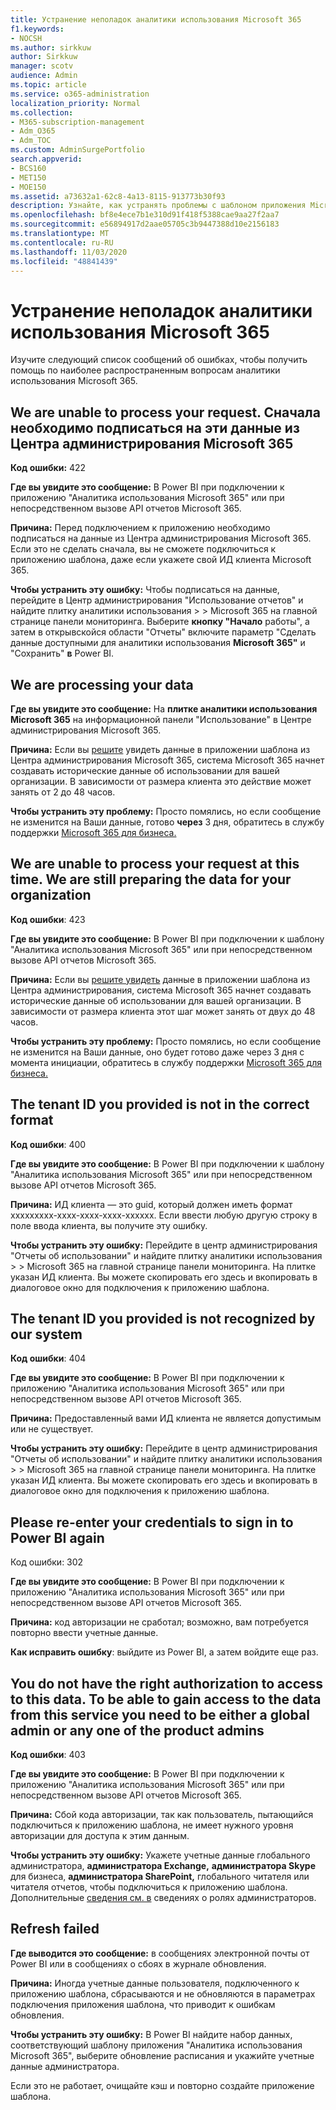 ```yaml
---
title: Устранение неполадок аналитики использования Microsoft 365
f1.keywords:
- NOCSH
ms.author: sirkkuw
author: Sirkkuw
manager: scotv
audience: Admin
ms.topic: article
ms.service: o365-administration
localization_priority: Normal
ms.collection:
- M365-subscription-management
- Adm_O365
- Adm_TOC
ms.custom: AdminSurgePortfolio
search.appverid:
- BCS160
- MET150
- MOE150
ms.assetid: a73632a1-62c8-4a13-8115-913773b30f93
description: Узнайте, как устранять проблемы с шаблоном приложения Microsoft 365 Usage Analytics.
ms.openlocfilehash: bf8e4ece7b1e310d91f418f5388cae9aa27f2aa7
ms.sourcegitcommit: e56894917d2aae05705c3b9447388d10e2156183
ms.translationtype: MT
ms.contentlocale: ru-RU
ms.lasthandoff: 11/03/2020
ms.locfileid: "48841439"
---
```

# <a name="troubleshooting-microsoft-365-usage-analytics"></a>Устранение неполадок аналитики использования Microsoft 365

Изучите следующий список сообщений об ошибках, чтобы получить помощь по наиболее распространенным вопросам аналитики использования Microsoft 365.
  
    
## <a name="we-are-unable-to-process-your-request-you-have-to-first-subscribe-to-this-data-from-the-microsoft-365-admin-center"></a>We are unable to process your request. Сначала необходимо подписаться на эти данные из Центра администрирования Microsoft 365

 **Код ошибки:** 422 
  
 **Где вы увидите это сообщение:** В Power BI при подключении к приложению "Аналитика использования Microsoft 365" или при непосредственном вызове API отчетов Microsoft 365. 
  
 **Причина:** Перед подключением к приложению необходимо подписаться на данные из Центра администрирования Microsoft 365. Если это не сделать сначала, вы не сможете подключиться к приложению шаблона, даже если укажете свой ИД клиента Microsoft 365. 
  
 **Чтобы устранить эту ошибку:** Чтобы подписаться на данные, перейдите в Центр администрирования "Использование отчетов" и найдите плитку аналитики использования \>  \> <a href="https://go.microsoft.com/fwlink/p/?linkid=2074756" target="_blank"></a> Microsoft 365 на главной странице панели мониторинга. Выберите **кнопку "Начало** работы", а затем в открывскойся области "Отчеты" включите параметр "Сделать данные доступными для аналитики использования **Microsoft 365"** и "Сохранить" **в** Power BI. 
  
## <a name="we-are-processing-your-data"></a>We are processing your data

 **Где вы увидите это сообщение:** На **плитке аналитики использования Microsoft 365** на информационной панели "Использование" в Центре администрирования Microsoft 365.  
  
 **Причина:** Если вы [решите](enable-usage-analytics.md) увидеть данные в приложении шаблона из Центра администрирования Microsoft 365, система Microsoft 365 начнет создавать исторические данные об использовании для вашей организации. В зависимости от размера клиента это действие может занять от 2 до 48 часов. 
  
 **Чтобы устранить эту проблему:** Просто помялись, но если сообщение не изменится на Ваши данные, готово **через** 3 дня, обратитесь в службу поддержки [Microsoft 365 для бизнеса.](../contact-support-for-business-products.md)
  
## <a name="we-are-unable-to-process-your-request-at-this-time-we-are-still-preparing-the-data-for-your-organization"></a>We are unable to process your request at this time. We are still preparing the data for your organization

 **Код ошибки**: 423 
  
 **Где вы увидите это сообщение:** В Power BI при подключении к шаблону "Аналитика использования Microsoft 365" или при непосредственном вызове API отчетов Microsoft 365. 
  
 **Причина:** Если вы [решите увидеть](enable-usage-analytics.md) данные в приложении шаблона из Центра администрирования, система Microsoft 365 начнет создавать исторические данные об использовании для вашей организации. В зависимости от размера клиента этот шаг может занять от двух до 48 часов. 
  
 **Чтобы устранить эту проблему:** Просто помялись, но если  сообщение не изменится на Ваши данные, оно будет готово даже через 3 дня с момента инициации, обратитесь в службу поддержки [Microsoft 365 для бизнеса.](../contact-support-for-business-products.md)
  
## <a name="the-tenant-id-you-provided-is-not-in-the-correct-format"></a>The tenant ID you provided is not in the correct format

 **Код ошибки**: 400 
  
 **Где вы увидите это сообщение:** В Power BI при подключении к шаблону "Аналитика использования Microsoft 365" или при непосредственном вызове API отчетов Microsoft 365. 
  
 **Причина:** ИД клиента — это guid, который должен иметь формат xxxxxxxxx-xxxx-xxxx-xxxx-xxxxxx. Если ввести любую другую строку в поле ввода клиента, вы получите эту ошибку. 
  
 **Чтобы устранить эту ошибку:** Перейдите в центр администрирования "Отчеты об использовании" и найдите плитку аналитики использования \>  \> <a href="https://go.microsoft.com/fwlink/p/?linkid=2074756" target="_blank"></a> Microsoft 365 на главной странице панели мониторинга. На плитке указан ИД клиента. Вы можете скопировать его здесь и вкопировать в диалоговое окно для подключения к приложению шаблона. 
  
## <a name="the-tenant-id-you-provided-is-not-recognized-by-our-system"></a>The tenant ID you provided is not recognized by our system

 **Код ошибки**: 404 
  
 **Где вы увидите это сообщение:** В Power BI при подключении к приложению "Аналитика использования Microsoft 365" или при непосредственном вызове API отчетов Microsoft 365. 
  
 **Причина:** Предоставленный вами ИД клиента не является допустимым или не существует. 
  
 **Чтобы устранить эту ошибку:** Перейдите в центр администрирования "Отчеты об использовании" и найдите плитку аналитики использования \>  \> <a href="https://go.microsoft.com/fwlink/p/?linkid=2074756" target="_blank"></a> Microsoft 365 на главной странице панели мониторинга. На плитке указан ИД клиента. Вы можете скопировать его здесь и вкопировать в диалоговое окно для подключения к приложению шаблона. 
  
## <a name="please-re-enter-your-credentials-to-sign-in-to-power-bi-again"></a>Please re-enter your credentials to sign in to Power BI again

Код ошибки: 302
  
 **Где вы увидите это сообщение:** В Power BI при подключении к приложению "Аналитика использования Microsoft 365" или при непосредственном вызове API отчетов Microsoft 365. 
  
 **Причина:** код авторизации не сработал; возможно, вам потребуется повторно ввести учетные данные. 
  
 **Как исправить ошибку**: выйдите из Power BI, а затем войдите еще раз. 
  
## <a name="you-do-not-have-the-right-authorization-to-access-to-this-data-to-be-able-to-gain-access-to-the-data-from-this-service-you-need-to-be-either-a-global-admin-or-any-one-of-the-product-admins"></a>You do not have the right authorization to access to this data. To be able to gain access to the data from this service you need to be either a global admin or any one of the product admins

 **Код ошибки**: 403 
  
 **Где вы увидите это сообщение:** В Power BI при подключении к приложению "Аналитика использования Microsoft 365" или при непосредственном вызове API отчетов Microsoft 365. 
  
 **Причина:** Сбой кода авторизации, так как пользователь, пытающийся подключиться к приложению шаблона, не имеет нужного уровня авторизации для доступа к этим данным. 
  
 **Чтобы устранить эту ошибку:** Укажете учетные  данные глобального администратора, **администратора Exchange,** **администратора Skype** для  бизнеса,  **администратора SharePoint,** глобального читателя или читателя отчетов, чтобы подключиться к приложению шаблона. Дополнительные [сведения см. в](../add-users/about-admin-roles.md) сведениях о ролях администраторов. 
  
## <a name="refresh-failed"></a>Refresh failed

 **Где выводится это сообщение:** в сообщениях электронной почты от Power BI или в сообщениях о сбоях в журнале обновления. 
  
 **Причина:** Иногда учетные данные пользователя, подключенного к приложению шаблона, сбрасываются и не обновляются в параметрах подключения приложения шаблона, что приводит к ошибкам обновления. 
  
 **Чтобы устранить эту ошибку:** В Power BI найдите набор данных, соответствующий шаблону приложения "Аналитика использования Microsoft 365", выберите обновление расписания и укажийте учетные данные администратора.  
  
Если это не работает, очищайте кэш и повторно создайте приложение шаблона.
  
  
